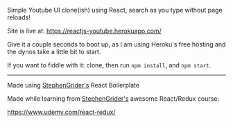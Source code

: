 
Simple Youtube UI clone(ish) using React, search as you type without page reloads!

Site is live at:
https://reactjs-youtube.herokuapp.com/

Give it a couple seconds to boot up, as I am using Heroku's free hosting and the dynos take a little bit to start.


If you want to fiddle with it:
clone, then run `npm install`, and `npm start`.



-------------------------------------------------------------------------------

Made using [StephenGrider's](https://github.com/stephengrider) React Boilerplate

Made while learning from [StephenGrider's](https://github.com/stephengrider) awesome React/Redux course:

https://www.udemy.com/react-redux/
